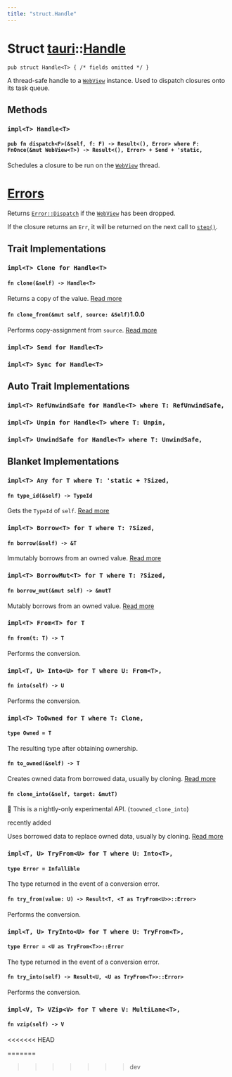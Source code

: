 ```yaml
---
title: "struct.Handle"
---
```


# Struct [tauri](/docs/api/rust/tauri/index.html)::​[Handle](/docs/api/rust/tauri/)

    pub struct Handle<T> { /* fields omitted */ }

A thread-safe handle to a [`WebView`](/docs/api/rust/tauri/struct.WebView.html) instance. Used to dispatch closures onto its task queue.

## Methods

### `impl<T> Handle<T>`

#### `pub fn dispatch<F>(&self, f: F) -> Result<(), Error> where F: FnOnce(&mut WebView<T>) -> Result<(), Error> + Send + 'static,`

Schedules a closure to be run on the [`WebView`](/docs/api/rust/tauri/struct.WebView.html) thread.

# [Errors](/docs/api/rust/tauri/about:blank#errors)

Returns [`Error::Dispatch`](/docs/api/rust/tauri/enum.Error.html#variant.Dispatch) if the [`WebView`](/docs/api/rust/tauri/struct.WebView.html) has been dropped.

If the closure returns an `Err`, it will be returned on the next call to [`step()`](/docs/api/rust/tauri/struct.WebView.html#method.step).

## Trait Implementations

### `impl<T> Clone for Handle<T>`

#### `fn clone(&self) -> Handle<T>`

Returns a copy of the value. [Read more](https://doc.rust-lang.org/nightly/core/clone/trait.Clone.html#tymethod.clone)

#### `fn clone_from(&mut self, source: &Self)`1.0.0

Performs copy-assignment from `source`. [Read more](https://doc.rust-lang.org/nightly/core/clone/trait.Clone.html#method.clone_from)

### `impl<T> Send for Handle<T>`

### `impl<T> Sync for Handle<T>`

## Auto Trait Implementations

### `impl<T> RefUnwindSafe for Handle<T> where T: RefUnwindSafe,`

### `impl<T> Unpin for Handle<T> where T: Unpin,`

### `impl<T> UnwindSafe for Handle<T> where T: UnwindSafe,`

## Blanket Implementations

### `impl<T> Any for T where T: 'static + ?Sized,`

#### `fn type_id(&self) -> TypeId`

Gets the `TypeId` of `self`. [Read more](https://doc.rust-lang.org/nightly/core/any/trait.Any.html#tymethod.type_id)

### `impl<T> Borrow<T> for T where T: ?Sized,`

#### `fn borrow(&self) -> &T`

Immutably borrows from an owned value. [Read more](https://doc.rust-lang.org/nightly/core/borrow/trait.Borrow.html#tymethod.borrow)

### `impl<T> BorrowMut<T> for T where T: ?Sized,`

#### `fn borrow_mut(&mut self) -> &mutT`

Mutably borrows from an owned value. [Read more](https://doc.rust-lang.org/nightly/core/borrow/trait.BorrowMut.html#tymethod.borrow_mut)

### `impl<T> From<T> for T`

#### `fn from(t: T) -> T`

Performs the conversion.

### `impl<T, U> Into<U> for T where U: From<T>,`

#### `fn into(self) -> U`

Performs the conversion.

### `impl<T> ToOwned for T where T: Clone,`

#### `type Owned = T`

The resulting type after obtaining ownership.

#### `fn to_owned(&self) -> T`

Creates owned data from borrowed data, usually by cloning. [Read more](https://doc.rust-lang.org/nightly/alloc/borrow/trait.ToOwned.html#tymethod.to_owned)

#### `fn clone_into(&self, target: &mutT)`

🔬 This is a nightly-only experimental API. (`toowned_clone_into`)

recently added

Uses borrowed data to replace owned data, usually by cloning. [Read more](https://doc.rust-lang.org/nightly/alloc/borrow/trait.ToOwned.html#method.clone_into)

### `impl<T, U> TryFrom<U> for T where U: Into<T>,`

#### `type Error = Infallible`

The type returned in the event of a conversion error.

#### `fn try_from(value: U) -> Result<T, <T as TryFrom<U>>::Error>`

Performs the conversion.

### `impl<T, U> TryInto<U> for T where U: TryFrom<T>,`

#### `type Error = <U as TryFrom<T>>::Error`

The type returned in the event of a conversion error.

#### `fn try_into(self) -> Result<U, <U as TryFrom<T>>::Error>`

Performs the conversion.

### `impl<V, T> VZip<V> for T where V: MultiLane<T>,`

#### `fn vzip(self) -> V`
<<<<<<< HEAD
      
=======
>>>>>>> dev

